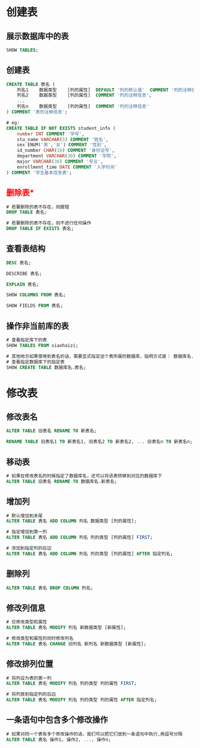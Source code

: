 # 创建表

## 展示数据库中的表

```sql
SHOW TABLES;
```

## 创建表

```sql
CREATE TABLE 表名 (
    列名1    数据类型    [列的属性]  DEFAULT '列的默认值'  COMMENT '列的注释信息',
    列名2    数据类型    [列的属性]  COMMENT '列的注释信息',
    ...
    列名n    数据类型    [列的属性]  COMMENT '列的注释信息'
) COMMENT '表的注释信息';

# eg:
CREATE TABLE IF NOT EXISTS student_info (
	number INT COMMENT '学号',
	stu_name VARCHAR(5) COMMENT '姓名',
	sex ENUM('男','女') COMMENT '性别',
	id_number CHAR(18) COMMENT '身份证号',
	department VARCHAR(30) COMMENT '学院',
	major VARCHAR(30) COMMENT '专业',
	enrollment_time DATE COMMENT '入学时间'
) COMMENT '学生基本信息表';
```

## <span style="color:red">删除表\*</span>

```sql
# 若要删除的表不存在，则报错
DROP TABLE 表名;

# 若要删除的表不存在，则不进行任何操作
DROP TABLE IF EXISTS 表名;
```

## 查看表结构

```sql
DESC 表名;

DESCRIBE 表名;

EXPLAIN 表名;

SHOW COLUMNS FROM 表名;

SHOW FIELDS FROM 表名;
```

## 操作非当前库的表

```sql
# 查看指定库下的表
SHOW TABLES FROM xiaohaizi;

# 其他地方如果使用到表名的话，需要显式指定这个表所属的数据库，指明方式是： 数据库名.表名
# 查看指定数据库下的指定表
SHOW CREATE TABLE 数据库名.表名;
```

# 修改表

## 修改表名

```sql
ALTER TABLE 旧表名 RENAME TO 新表名;

RENAME TABLE 旧表名1 TO 新表名1, 旧表名2 TO 新表名2, ... 旧表名n TO 新表名n;
```

## 移动表

```sql
# 如果在修改表名的时候指定了数据库名，还可以将该表转移到对应的数据库下
ALTER TABLE 旧表名 RENAME TO 数据库名.新表名;
```

## 增加列

```sql
# 默认增加到末尾
ALTER TABLE 表名 ADD COLUMN 列名 数据类型 [列的属性];

# 指定增加到第一列
ALTER TABLE 表名 ADD COLUMN 列名 列的类型 [列的属性] FIRST;

# 添加到指定列的后边
ALTER TABLE 表名 ADD COLUMN 列名 列的类型 [列的属性] AFTER 指定列名;
```

## 删除列

```sql
ALTER TABLE 表名 DROP COLUMN 列名;
```

## 修改列信息

```sql
# 仅修改类型和属性
ALTER TABLE 表名 MODIFY 列名 新数据类型 [新属性];

# 修改类型和属性的同时修改列名
ALTER TABLE 表名 CHANGE 旧列名 新列名 新数据类型 [新属性];
```

## 修改排列位置

```sql
# 将列设为表的第一列
ALTER TABLE 表名 MODIFY 列名 列的类型 列的属性 FIRST;

# 将列放到指定列的后边
ALTER TABLE 表名 MODIFY 列名 列的类型 列的属性 AFTER 指定列名;
```

## 一条语句中包含多个修改操作

```sql
# 如果对同一个表有多个修改操作的话，我们可以把它们放到一条语句中执行,用逗号分隔
ALTER TABLE 表名 操作1, 操作2, ..., 操作n;
```
